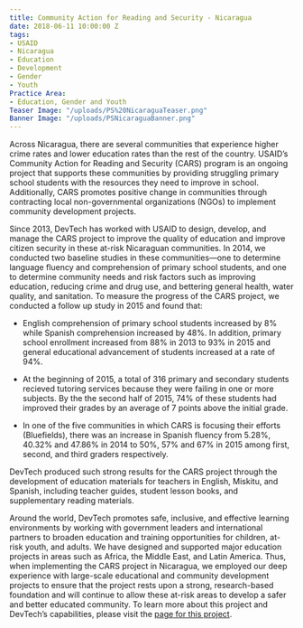 ```yaml
---
title: Community Action for Reading and Security - Nicaragua
date: 2018-06-11 10:00:00 Z
tags:
- USAID
- Nicaragua
- Education
- Development
- Gender
- Youth
Practice Area:
- Education, Gender and Youth
Teaser Image: "/uploads/PS%20NicaraguaTeaser.png"
Banner Image: "/uploads/PSNicaraguaBanner.png"
---
```


Across Nicaragua, there are several communities that experience higher crime rates and lower education rates than the rest of the country. USAID’s Community Action for Reading and Security (CARS) program is an ongoing project that supports these communities by providing struggling primary school students with the resources they need to improve in school. Additionally, CARS promotes positive change in communities through contracting local non-governmental organizations (NGOs) to implement community development projects. 

Since 2013, DevTech has worked with USAID to design, develop, and manage the CARS project to improve the quality of education and improve citizen security in these at-risk Nicaraguan communities. In 2014, we conducted two baseline studies in these communities—one to determine language fluency and comprehension of primary school students, and one to determine community needs and risk factors such as improving education, reducing crime and drug use, and bettering general health, water quality, and sanitation. To measure the progress of the CARS project, we conducted  a follow up study in 2015 and found that:

* English comprehension of primary school students increased by 8% while Spanish comprehension increased by 48%. In addition, primary school enrollment increased from 88% in 2013 to 93% in 2015 and general educational advancement of students increased at a rate of 94%. 

* At the beginning of 2015, a total of 316 primary and secondary students recieved tutoring services because they were failing in one or more subjects. By the the second half of 2015, 74% of these students had improved their grades by an average of 7 points above the initial grade.

* In one of the five communities in which CARS is focusing their efforts (Bluefields), there was an increase in Spanish fluency from 5.28%, 40.32% and 47.86% in 2014 to 50%, 57% and 67% in 2015 among first, second, and third graders respectively. 

DevTech produced such strong results for the CARS project through the development of education materials for teachers in English, Miskitu, and Spanish, including teacher guides, student lesson books, and supplementary reading materials.  

Around the world, DevTech promotes safe, inclusive, and effective learning environments by working with government leaders and international partners to broaden education and training opportunities for children, at-risk youth, and adults. We have designed and supported major education projects in areas such as Africa, the Middle East, and Latin America. Thus, when implementing the CARS project in Nicaragua, we employed our deep experience with large-scale educational and community development projects to ensure that the project rests upon a strong, research-based foundation and will continue to allow these at-risk areas to develop a safer and better educated community. To learn more about this project and DevTech’s capabilities, please visit the [page for this project](http://devtechsys.com/projects/Community-Action-for-Reading-a/).  
